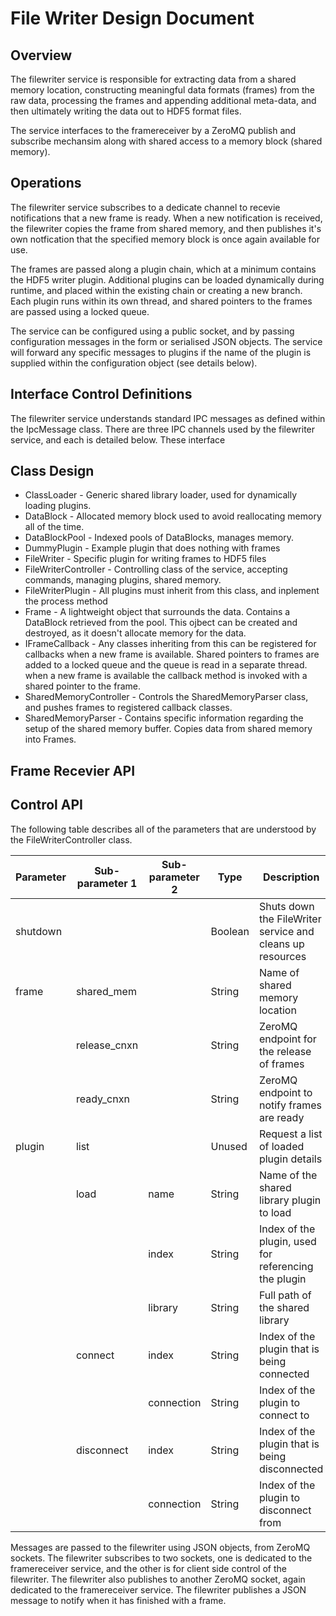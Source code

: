 File Writer Design Document
===========================

## Overview

The filewriter service is responsible for extracting data from a shared memory location, constructing meaningful data formats (frames) from the raw data, processing the frames and appending additional meta-data, and then ultimately writing the data out to HDF5 format files.

The service interfaces to the framereceiver by a ZeroMQ publish and subscribe mechansim along with shared access to a memory block (shared memory).

## Operations

The filewriter service subscribes to a dedicate channel to recevie notifications that a new frame is ready.  When a new notification is received, the filewriter copies the frame from shared memory, and then publishes it's own notfication that the specified memory block is once again available for use.

The frames are passed along a plugin chain, which at a minimum contains the HDF5 writer plugin.  Additional plugins can be loaded dynamically during runtime, and placed within the existing chain or creating a new branch.  Each plugin runs within its own thread, and shared pointers to the frames are passed using a locked queue.

The service can be configured using a public socket, and by passing configuration messages in the form or serialised JSON objects.  The service will forward any specific messages to plugins if the name of the plugin is supplied within the configuration object (see details below).

## Interface Control Definitions

The filewriter service understands standard IPC messages as defined within the IpcMessage class.  There are three IPC channels used by the filewriter service, and each is detailed below.  These interface 

## Class Design

- ClassLoader - Generic shared library loader, used for dynamically loading plugins.
- DataBlock - Allocated memory block used to avoid reallocating memory all of the time.
- DataBlockPool - Indexed pools of DataBlocks, manages memory.
- DummyPlugin - Example plugin that does nothing with frames
- FileWriter - Specific plugin for writing frames to HDF5 files
- FileWriterController - Controlling class of the service, accepting commands, managing plugins, shared memory.
- FileWriterPlugin - All plugins must inherit from this class, and inplement the process method
- Frame - A lightweight object that surrounds the data.  Contains a DataBlock retrieved from the pool.  This ojbect can be created and destroyed, as it doesn't allocate memory for the data.
- IFrameCallback - Any classes inheriting from this can be registered for callbacks when a new frame is available.  Shared pointers to frames are added to a locked queue and the queue is read in a separate thread.  when a new frame is available the callback method is invoked with a shared pointer to the frame.
- SharedMemoryController - Controls the SharedMemoryParser class, and pushes frames to registered callback classes.
- SharedMemoryParser - Contains specific information regarding the setup of the shared memory buffer.  Copies data from shared memory into Frames.

## Frame Recevier API


## Control API

The following table describes all of the parameters that are understood by the FileWriterController class.


| Parameter  | Sub-parameter 1 | Sub-parameter 2 | Type    | Description                                               |
| ---------- | --------------- | --------------- | ------- | --------------------------------------------------------- |
| shutdown   |                 |                 | Boolean | Shuts down the FileWriter service and cleans up resources |
| frame      | shared_mem      |                 | String  | Name of shared memory location                            |
|            | release_cnxn    |                 | String  | ZeroMQ endpoint for the release of frames                 |
|            | ready_cnxn      |                 | String  | ZeroMQ endpoint to notify frames are ready                |
| plugin     | list            |                 | Unused  | Request a list of loaded plugin details                   |
|            | load            | name            | String  | Name of the shared library plugin to load                 |
|            |                 | index           | String  | Index of the plugin, used for referencing the plugin      |
|            |                 | library         | String  | Full path of the shared library                           |
|            | connect         | index           | String  | Index of the plugin that is being connected               |
|            |                 | connection      | String  | Index of the plugin to connect to                         |
|            | disconnect      | index           | String  | Index of the plugin that is being disconnected            |
|            |                 | connection      | String  | Index of the plugin to disconnect from                    |



Messages are passed to the filewriter using JSON objects, from ZeroMQ sockets.  The filewriter subscribes to two sockets, one is dedicated to the framereceiver service, and the other is for client side control of the filewriter.  The filewriter also publishes to another ZeroMQ socket, again dedicated to the framereceiver service.  The filewriter publishes a JSON message to notify when it has finished with a frame.
 